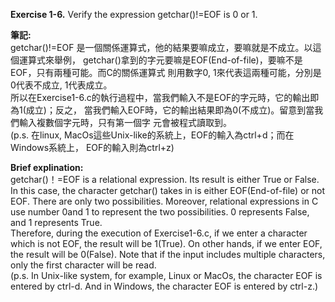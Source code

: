 **Exercise 1-6.** Verify the expression getchar()!=EOF is 0 or 1.

**筆記:**\
getchar()!=EOF 是一個關係運算式，他的結果要嘛成立，要嘛就是不成立。以這個運算式來舉例，
getchar()拿到的字元要嘛是EOF(End-of-file)，要嘛不是EOF，只有兩種可能。而C的關係運算式
則用數字0, 1來代表這兩種可能，分別是0代表不成立, 1代表成立。\
所以在Exercise1-6.c的執行過程中，當我們輸入不是EOF的字元時，它的輸出即為1(成立)；反之，
當我們輸入EOF時，它的輸出結果即為0(不成立)。留意到當我們輸入複數個字元時，只有第一個字
元會被程式讀取到。\
(p.s. 在linux, MacOs這些Unix-like的系統上，EOF的輸入為ctrl+d；而在Windows系統上，
EOF的輸入則為ctrl+z)

**Brief explination:**\
getchar()！=EOF is a relational expression. Its result is either True or False.
In this case, the character getchar() takes in is either EOF(End-of-file) or not
EOF. There are only two possibilities. Moreover, relational expressions in C use
number 0and 1 to represent the two possibilities. 0 represents False, and 1
represents True.\
Therefore, during the execution of Exercise1-6.c, if we enter a character
which is not EOF, the result will be 1(True). On other hands, if we enter EOF, the
result will be 0(False). Note that if the input includes multiple characters, only the
first character will be read.\
(p.s. In Unix-like system, for example, Linux or MacOs, the character EOF is
entered by ctrl-d. And in Windows, the character EOF is entered by ctrl-z.)
